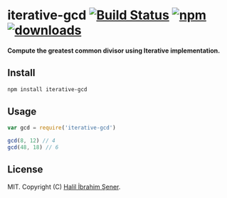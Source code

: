 # iterative-gcd [![Build Status][travis-image]][travis-url] [![npm][npm-image]][npm-url] [![downloads][downloads-image]][npm-url]

#### Compute the greatest common divisor using Iterative implementation.

[travis-image]: https://travis-ci.org/hisener/node-iterative-gcd.svg?branch=master
[travis-url]: https://travis-ci.org/hisener/node-iterative-gcd
[npm-image]: https://img.shields.io/npm/v/iterative-gcd.svg
[npm-url]: https://www.npmjs.com/package/iterative-gcd
[downloads-image]: https://img.shields.io/npm/dm/iterative-gcd.svg

## Install

```bash
npm install iterative-gcd
```

## Usage

```js
var gcd = require('iterative-gcd')

gcd(8, 12) // 4
gcd(48, 18) // 6
```

## License

MIT. Copyright (C) [Halil İbrahim Şener](http://halilsener.com/).
